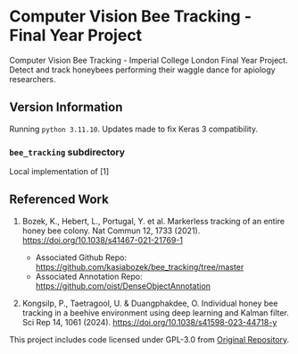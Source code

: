 # Computer Vision Bee Tracking - Final Year Project
Computer Vision Bee Tracking - Imperial College London Final Year Project. Detect and track honeybees performing their waggle dance for apiology researchers. 


## Version Information
Running `python 3.11.10`. Updates made to fix Keras 3 compatibility.

### `bee_tracking` subdirectory
Local implementation of [1]

## Referenced Work
1. Bozek, K., Hebert, L., Portugal, Y. et al. Markerless tracking of an entire honey bee colony. Nat Commun 12, 1733 (2021). https://doi.org/10.1038/s41467-021-21769-1
    
    - Associated Github Repo: https://github.com/kasiabozek/bee_tracking/tree/master
    - Associated Annotation Repo: https://github.com/oist/DenseObjectAnnotation


2. Kongsilp, P., Taetragool, U. & Duangphakdee, O. Individual honey bee tracking in a beehive environment using deep learning and Kalman filter. Sci Rep 14, 1061 (2024). https://doi.org/10.1038/s41598-023-44718-y


This project includes code licensed under GPL-3.0 from [Original Repository](https://github.com/username/repository).
